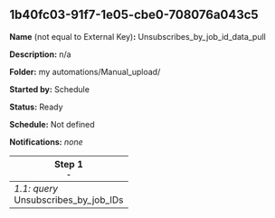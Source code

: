 ## 1b40fc03-91f7-1e05-cbe0-708076a043c5

**Name** (not equal to External Key)**:** Unsubscribes_by_job_id_data_pull

**Description:** n/a

**Folder:** my automations/Manual_upload/

**Started by:** Schedule

**Status:** Ready

**Schedule:** Not defined

**Notifications:** _none_


| Step 1<br>_<small>-</small>_ |
| --- |
| _1.1: query_<br>Unsubscribes_by_job_IDs |

